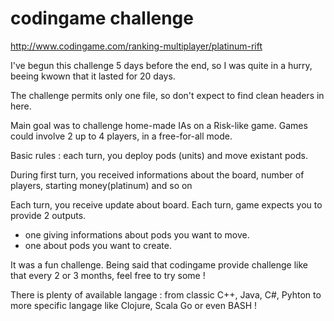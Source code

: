 codingame challenge
===================

http://www.codingame.com/ranking-multiplayer/platinum-rift

I've begun this challenge 5 days before the end, so I was quite in a hurry,
beeing kwown that it lasted for 20 days.

The challenge permits only one file, so don't expect to find clean headers in here.

Main goal was to challenge home-made IAs on a Risk-like game.
Games could involve 2 up to 4 players, in a free-for-all mode.

Basic rules :
each turn, you deploy pods (units) and move existant pods.

During first turn, you received informations about the board, number of players, starting money(platinum) and so on

Each turn, you receive update about board.
Each turn, game expects you to provide 2 outputs.
 - one giving informations about pods you want to move.
 - one about pods you want to create.

It was a fun challenge.
Being said that codingame provide challenge like that every 2 or 3 months,
feel free to try some !

There is plenty of available langage :
 from classic C++, Java, C#, Pyhton to more specific langage like Clojure, Scala Go or even BASH !
